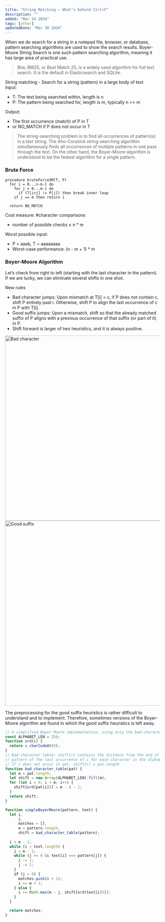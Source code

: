 ```yaml
---
title: "String Matching – What’s behind Ctrl+F"
description: ""
added: "Mar 24 2024"
tags: [other]
updatedDate: "Mar 30 2024"
---
```


When we do search for a string in a notepad file, browser, or database, pattern searching algorithms are used to show the search results. Boyer-Moore String Search is one such pattern searching algorithm, meaning it has large area of practical use.

> Btw, BM25, or Best Match 25, is a widely used algorithm for full text search. It is the default in Elasticsearch and SQLite.

String matching - Search for a string (pattern) in a large body of text  
Input:
- T: The text being searched within, length is n
- P: The pattern being searched for, length is m, typically n >> m

Output: 
- The first occurrence (match) of P in T
- or NO_MATCH if P does not occur in T

> The string-searching problem is to find all occurrences of pattern(s) in a text string. The Aho-Corasick string searching algorithm simultaneously finds all occurrences of multiple patterns in one pass through the text. On the other hand, the Boyer-Moore algorithm is understood to be the fastest algorithm for a single pattern.

### Brute Force
```
procedure bruteForceSM(T, P)
  for i = 0...n-m-1 do
    for j = 0...m-1 do
      if (T[i+j] != P[j]) then break inner loop
    if j == m then return i
  
  return NO_MATCH
```

Cost measure: #character comparisons
- number of possible checks ≤ n * m

Worst possible input:
- P = aaab, T = aaaaaaaa
- Worst-case performance: (n - m + 1) * m

### Boyer-Moore Algorithm
Let’s check from right to left (starting with the last character in the pattern). If we are lucky, we can eliminate several shifts in one shot.

New rules  
- Bad character jumps: Upon mismatch at T[i] = c, if P does not contain c, shift P entirely past i. Otherwise, shift P to align the last occurrence of c in P with T[i].
- Good suffix jumps: Upon a mismatch, shift so that the already matched suffix of P aligns with a previous occurrence of that suffix (or part of it) in P.
- Shift forward is larger of two heuristics, and it is always positive.

<img alt="Bad character" src="https://raw.gitmirror.com/kexiZeroing/blog-images/main/bad-character.png" width="600">

<br>
<img alt="Good suffix" src="https://raw.gitmirror.com/kexiZeroing/blog-images/main/good-suffix.png" width="600">

The preprocessing for the good suffix heuristics is rather difficult to understand and to implement. Therefore, sometimes versions of the Boyer-Moore algorithm are found in which the good suffix heuristics is left away.

```js
// A simplified Boyer Moore implementation, using only the bad-character heuristic.
const ALPHABET_LEN = 256;
function ord(c) {
  return c.charCodeAt(0);
}
// Bad character table: shift[c] contains the distance from the end of the
// pattern of the last occurrence of c for each character in the alphabet.
// If c does not occur in pat, shift[c] = pat.length
function bad_character_table(pat) {
  let m = pat.length;
  let shift = new Array(ALPHABET_LEN).fill(m);
  for (let i = 0; i < m; i++) {
    shift[ord(pat[i])] = m - i - 1;
  }
  return shift;
}

function simpleBoyerMoore(pattern, text) {
  let i,
      j,
      matches = [],
      m = pattern.length,
      shift = bad_character_table(pattern);
     
  i = m - 1;
  while (i < text.length) {
    j = m - 1;
    while (j >= 0 && text[i] === pattern[j]) {
      i -= 1;
      j -= 1;
    }
    if (j < 0) {
      matches.push(i + 1);
      i += m + 1;
    } else {
      i += Math.max(m - j, shift[ord(text[i])]);
    }
  }

  return matches;
}
```
